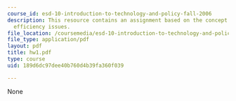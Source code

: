```yaml
---
course_id: esd-10-introduction-to-technology-and-policy-fall-2006
description: This resource contains an assignment based on the concept of equity and
  efficiency issues.
file_location: /coursemedia/esd-10-introduction-to-technology-and-policy-fall-2006/189d6dc97dee40b760d4b39fa360f039_hw1.pdf
file_type: application/pdf
layout: pdf
title: hw1.pdf
type: course
uid: 189d6dc97dee40b760d4b39fa360f039

---
```

None
